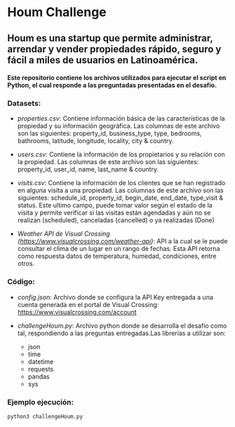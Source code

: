 # Houm Challenge
## Houm es una startup que permite administrar, arrendar y vender propiedades rápido, seguro y fácil a miles de usuarios en Latinoamérica.

#### Este repositorio contiene los archivos utilizados para ejecutar el script en Python, el cual responde a las preguntadas presentadas en el desafío.

### Datasets:
- *properties.csv*: 
Contiene información básica de las características de la propiedad y su información geográfica. Las columnas de este archivo son las siguientes: property_id, business_type, type, bedrooms, bathrooms, latitude, longitude, locality, city & country.

- *users.csv*: 
Contiene la información de los propietarios y su relación con la propiedad. Las columnas de este archivo son las siguientes: property_id, user_id, name, last_name & country.

- *visits.csv*: 
Contiene la información de los clientes que se han registrado en alguna visita a una propiedad. Las columnas de este archivo son las siguientes: schedule_id, property_id, begin_date, end_date, type_visit & status. Este ultimo campo, puede tomar valor según el estado de la visita y permite verificar si las visitas están agendadas y aún no se realizan (scheduled), canceladas (cancelled) o ya realizadas (Done)

- *Weather API de Visual Crossing (https://www.visualcrossing.com/weather-api)*:
API a la cual se le puede consultar el clima de un lugar en un rango de fechas. Esta API retorna como respuesta datos de temperatura, humedad, condiciones, entre otros.

### Código:
- *config.json*:
Archivo donde se configura la API Key entregada a una cuenta generada en el portal de Visual Crossing: https://www.visualcrossing.com/account

- *challengeHoum.py*:
Archivo python donde se desarrolla el desafío como tal, respondiendo a las preguntas entregadas.Las librerías a utilizar son:
  - json
  - time
  - datetime
  - requests
  - pandas
  - sys
  
### Ejemplo ejecución: 
`python3 challengeHoum.py`
